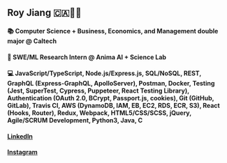 

<!--
**rjiang12/rjiang12** is a ✨ _special_ ✨ repository because its `README.md` (this file) appears on your GitHub profile.

Here are some ideas to get you started:

- 🔭 I’m currently working on ...
- 🌱 I’m currently learning ...
- 👯 I’m looking to collaborate on ...
- 🤔 I’m looking for help with ...
- 💬 Ask me about ...
- 📫 How to reach me: ...
- 😄 Pronouns: ...
- ⚡ Fun fact: ...
-->
## Roy Jiang :canada::man_technologist:
#### :books: Computer Science + Business, Economics, and Management double major @ Caltech
#### :microscope: SWE/ML Research Intern @ Anima AI + Science Lab
#### :computer: JavaScript/TypeScript, Node.js/Express.js, SQL/NoSQL, REST, GraphQL (Express-GraphQL, ApolloServer), Postman, Docker, Testing (Jest, SuperTest, Cypress, Puppeteer, React Testing Library), Authentication (OAuth 2.0, BCrypt, Passport.js, cookies), Git (GitHub, GitLab), Travis CI, AWS (DynamoDB, IAM, EB, EC2, RDS, ECR, S3), React (Hooks, Router), Redux, Webpack, HTML5/CSS/SCSS, jQuery, Agile/SCRUM Development, Python3, Java, C


#### [LinkedIn](https://www.linkedin.com/in/royjiang2025/)
#### [Instagram](https://www.instagram.com/rjiang_12/) 
